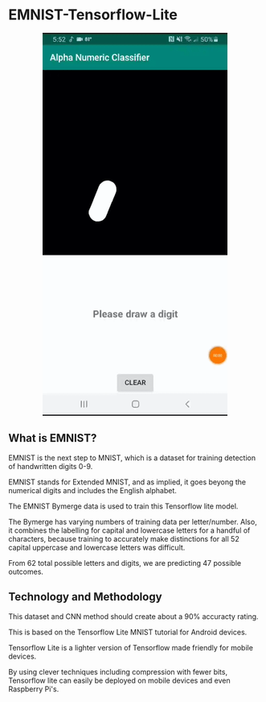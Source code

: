 # EMNIST-Tensorflow-Lite

<p align="center">
<img src="https://github.com/samuelesm/EMNIST-Tensorflow-Lite/blob/main/20220711_175214_1_1_1.gif">
</p>

## What is EMNIST?
EMNIST is the next step to MNIST, which is a dataset for training detection of handwritten digits 0-9. 

EMNIST stands for Extended MNIST, and as implied, it goes beyong the numerical digits and includes the English alphabet. 

The EMNIST Bymerge data is used to train this Tensorflow lite model. 

The Bymerge has varying numbers of training data per letter/number. Also, it combines the labelling for capital and lowercase letters for a handful of characters, because training to accurately make distinctions for all 52 capital uppercase and lowercase letters was difficult. 

From 62 total possible letters and digits, we are predicting 47 possible outcomes. 

## Technology and Methodology

This dataset and CNN method should create about a 90% accuracty rating. 

This is based on the Tensorflow Lite MNIST tutorial for Android devices. 

Tensorflow Lite is a lighter version of Tensorflow made friendly for mobile devices. 

By using clever techniques including compression with fewer bits, Tensorflow lite can easily be deployed on mobile devices and even Raspberry Pi's. 

